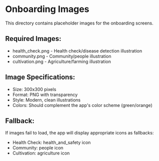 # Onboarding Images

This directory contains placeholder images for the onboarding screens.

## Required Images:
- health_check.png - Health check/disease detection illustration
- community.png - Community/people illustration  
- cultivation.png - Agriculture/farming illustration

## Image Specifications:
- Size: 300x300 pixels
- Format: PNG with transparency
- Style: Modern, clean illustrations
- Colors: Should complement the app's color scheme (green/orange)

## Fallback:
If images fail to load, the app will display appropriate icons as fallbacks:
- Health Check: health_and_safety icon
- Community: people icon
- Cultivation: agriculture icon
